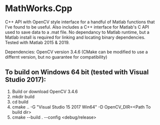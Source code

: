 # MathWorks.Cpp

C++ API with OpenCV style interface for a handful of Matlab functions that I've found to be useful. Also includes a C++ interface for Matlab's C API used to save data to a .mat file. No dependancy to Matlab runtime, but a Matlab install is required for linking and locating binary dependencies. Tested with Matlab 2015 & 2019.

Dependencies: OpenCV version 3.4.6 (CMake can be modified to use a differnt version, but no guarantee for compatibility)

## To build on Windows 64 bit (tested with Visual Studio 2017):
1. Build or download OpenCV 3.4.6
2. mkdir build
3. cd build
4. cmake .. -G "Visual Studio 15 2017 Win64" -D OpenCV_DIR=\<Path To build dir> 
5. cmake --build . --config <debug/release>
